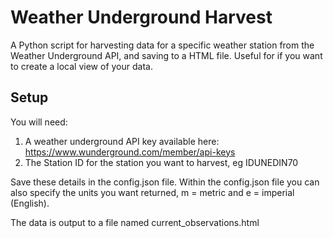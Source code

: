 # Weather Underground Harvest

A Python script for harvesting data for a specific weather station from the Weather Underground API, and saving to a HTML file. Useful for if you want to create a local view of your data.

## Setup

You will need: 
1. A weather underground API key available here: https://www.wunderground.com/member/api-keys
2. The Station ID for the station you want to harvest, eg IDUNEDIN70

Save these details in the config.json file. Within the config.json file you can also specify the units you want returned, m = metric and e = imperial (English).

The data is output to a file named current_observations.html
